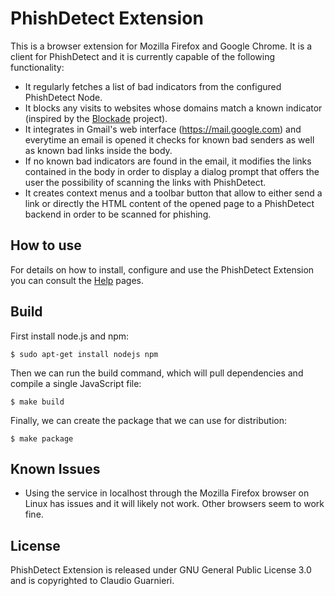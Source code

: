 # PhishDetect Extension

This is a browser extension for Mozilla Firefox and Google Chrome. It is a client for PhishDetect and it is currently capable of the following functionality:

- It regularly fetches a list of bad indicators from the configured PhishDetect Node.
- It blocks any visits to websites whose domains match a known indicator (inspired by the [Blockade](https://github.com/blockadeio) project).
- It integrates in Gmail's web interface (https://mail.google.com) and everytime an email is opened it checks for known bad senders as well as known bad links inside the body.
- If no known bad indicators are found in the email, it modifies the links contained in the body in order to display a dialog prompt that offers the user the possibility of scanning the links with PhishDetect.
- It creates context menus and a toolbar button that allow to either send a link or directly the HTML content of the opened page to a PhishDetect backend in order to be scanned for phishing.


## How to use

For details on how to install, configure and use the PhishDetect Extension you can consult the [Help](https://phishdetect.io/help/) pages.


## Build

First install node.js and npm:

    $ sudo apt-get install nodejs npm

Then we can run the build command, which will pull dependencies and compile a
single JavaScript file:

    $ make build

Finally, we can create the package that we can use for distribution:

    $ make package


## Known Issues

- Using the service in localhost through the Mozilla Firefox browser on Linux has issues and it will likely not work. Other browsers seem to work fine.


## License

PhishDetect Extension is released under GNU General Public License 3.0 and is copyrighted to Claudio Guarnieri.
